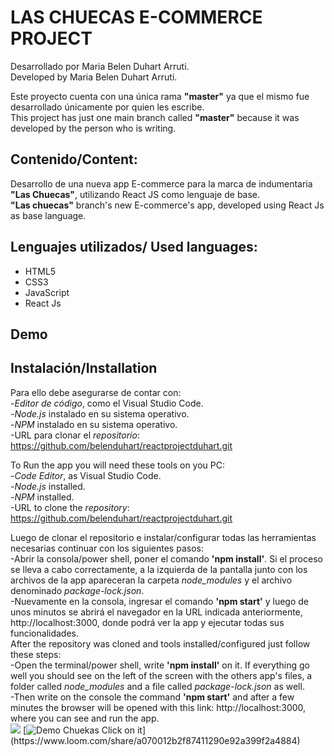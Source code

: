 # LAS CHUECAS E-COMMERCE PROJECT

Desarrollado por Maria Belen Duhart Arruti.<br>
Developed by Maria Belen Duhart Arruti.

Este proyecto cuenta con una única rama **"master"** ya que el mismo fue desarrollado únicamente por quien les escribe.<br>
This project has just one main branch called **"master"** because it was developed by the person who is writing.

## Contenido/Content:
Desarrollo de una nueva app E-commerce para la marca  de indumentaria **"Las Chuecas"**, utilizando React JS como lenguaje de base.<br>
**"Las chuecas"** branch's new E-commerce's app, developed using React Js as base language.

## Lenguajes utilizados/ Used languages:
 + HTML5
 + CSS3
 + JavaScript
 + React Js

## Demo
## Instalación/Installation
Para ello debe asegurarse de contar con:<br>
-_Editor de código_, como el Visual Studio Code.<br>
-_Node.js_ instalado en su sistema operativo.<br>
-_NPM_ instalado en su sistema operativo.<br>
-URL para clonar el _repositorio_: https://github.com/belenduhart/reactprojectduhart.git <br>

To Run the app you will need these tools on you PC: <br>
-_Code Editor_, as Visual Studio Code.<br>
-_Node.js_ installed.<br>
-_NPM_ installed.<br>
-URL to clone the _repository_:  https://github.com/belenduhart/reactprojectduhart.git <br>


Luego de clonar el repositorio e instalar/configurar todas las herramientas necesarias continuar con los siguientes pasos: <br>
-Abrir la consola/power shell, poner el comando **'npm install'**. Si el proceso se lleva a cabo correctamente, a la izquierda de la pantalla junto con los archivos de la app apareceran la carpeta _node_modules_ y el archivo denominado _package-lock.json_. <br>
-Nuevamente en la consola, ingresar el comando **'npm start'** y luego de unos minutos se abrirá el navegador en la URL indicada anteriormente, http://localhost:3000, donde podrá ver la app y ejecutar todas sus funcionalidades. <br>
After the repository was cloned and tools installed/configured just follow these steps: <br>
-Open the terminal/power shell, write **'npm install'** on it. If everything go well you should see on the left of the screen with the others app's files, a folder called _node_modules_ and a file called _package-lock.json_ as well. <br>
-Then write on the console the command **'npm start'** and after a few minutes the browser will be opened with this link: http://localhost:3000, where you can see and run the app. <br>
<img src="https://i.ibb.co/zHrXWR0/Sin-t-tulo.png"/>
[![Demo Chuekas Click on it](**https://j.gifs.com/x67WDq.gif**)](https://www.loom.com/share/a070012b2f87411290e92a399f2a4884)


